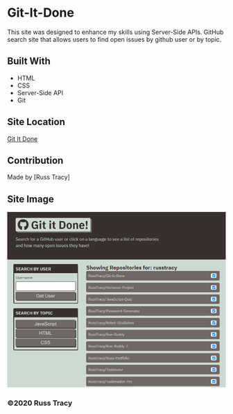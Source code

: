 # Git-It-Done
This site was designed to enhance my skills using Server-Side APIs. GitHub search site that allows users to find open issues by github user or by topic.


## Built With
* HTML
* CSS
* Server-Side API
* Git

## Site Location
[Git It Done](https://russtracy.github.io/Git-It-Done/)

## Contribution
Made by [Russ Tracy]

## Site Image
![alt text](assets/images/GitItDoneScreenShot.jpg)

### ©️2020 Russ Tracy

